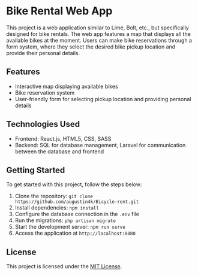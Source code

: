 # Bike Rental Web App

This project is a web application similar to Lime, Bolt, etc., but specifically designed for bike rentals. The web app features a map that displays all the available bikes at the moment. Users can make bike reservations through a form system, where they select the desired bike pickup location and provide their personal details.

## Features

- Interactive map displaying available bikes
- Bike reservation system
- User-friendly form for selecting pickup location and providing personal details

## Technologies Used

- Frontend: React.js, HTML5, CSS, SASS
- Backend: SQL for database management, Laravel for communication between the database and frontend

## Getting Started

To get started with this project, follow the steps below:

1. Clone the repository: `git clone https://github.com/augustin4k/Bicycle-rent.git`
2. Install dependencies: `npm install`
3. Configure the database connection in the `.env` file
4. Run the migrations: `php artisan migrate`
5. Start the development server: `npm run serve`
6. Access the application at `http://localhost:8080`

## License

This project is licensed under the [MIT License](LICENSE).
